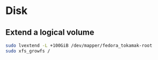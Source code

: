 # Disk

## Extend a logical volume

```sh
sudo lvextend -L +100GiB /dev/mapper/fedora_tokamak-root
sudo xfs_growfs /
```